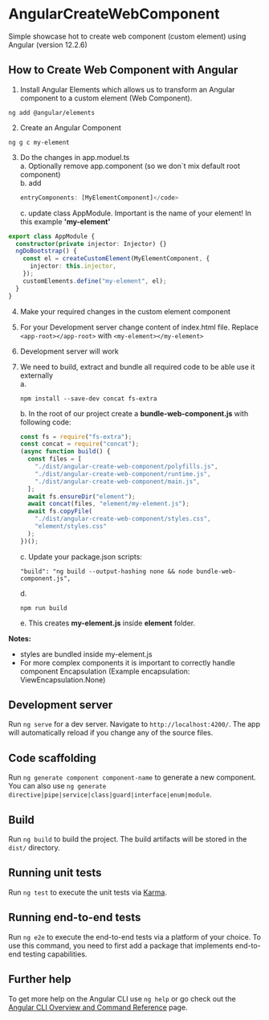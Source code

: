 # AngularCreateWebComponent

Simple showcase hot to create web component (custom element) using Angular (version 12.2.6)

## How to Create Web Component with Angular

1. Install Angular Elements which allows us to transform an Angular component to a custom element (Web Component).

```
ng add @angular/elements
```

2. Create an Angular Component

```
ng g c my-element
```

3. Do the changes in app.moduel.ts\
   a. Optionally remove app.component (so we don`t mix default root component)\
   b. add
   ```typescript
   entryComponents: [MyElementComponent]</code>
   ```
   c. update class AppModule. Important is the name of your element! In this example **'my-element'**

```typescript
export class AppModule {
  constructor(private injector: Injector) {}
  ngDoBootstrap() {
    const el = createCustomElement(MyElementComponent, {
      injector: this.injector,
    });
    customElements.define("my-element", el);
  }
}
```

4. Make your required changes in the custom element component
5. For your Development server change content of index.html file. Replace <code>\<app-root><\/app-root></code> with <code>\<my-element><\/my-element></code>
6. Development server will work
7. We need to build, extract and bundle all required code to be able use it externally\
    a.

   ```
   npm install --save-dev concat fs-extra
   ```

   b. In the root of our project create a **bundle-web-component.js** with following code:

   ```javascript
   const fs = require("fs-extra");
   const concat = require("concat");
   (async function build() {
     const files = [
       "./dist/angular-create-web-component/polyfills.js",
       "./dist/angular-create-web-component/runtime.js",
       "./dist/angular-create-web-component/main.js",
     ];
     await fs.ensureDir("element");
     await concat(files, "element/my-element.js");
     await fs.copyFile(
       "./dist/angular-create-web-component/styles.css",
       "element/styles.css"
     );
   })();
   ```

   c. Update your package.json scripts:

   ```
   "build": "ng build --output-hashing none && node bundle-web-component.js",
   ```

   d.

   ```
   npm run build
   ```

   e. This creates **my-element.js** inside **element** folder.

**Notes:**

- styles are bundled inside my-element.js
- For more complex components it is important to correctly handle component Encapsulation (Example encapsulation: ViewEncapsulation.None)

## Development server

Run `ng serve` for a dev server. Navigate to `http://localhost:4200/`. The app will automatically reload if you change any of the source files.

## Code scaffolding

Run `ng generate component component-name` to generate a new component. You can also use `ng generate directive|pipe|service|class|guard|interface|enum|module`.

## Build

Run `ng build` to build the project. The build artifacts will be stored in the `dist/` directory.

## Running unit tests

Run `ng test` to execute the unit tests via [Karma](https://karma-runner.github.io).

## Running end-to-end tests

Run `ng e2e` to execute the end-to-end tests via a platform of your choice. To use this command, you need to first add a package that implements end-to-end testing capabilities.

## Further help

To get more help on the Angular CLI use `ng help` or go check out the [Angular CLI Overview and Command Reference](https://angular.io/cli) page.

```

```
